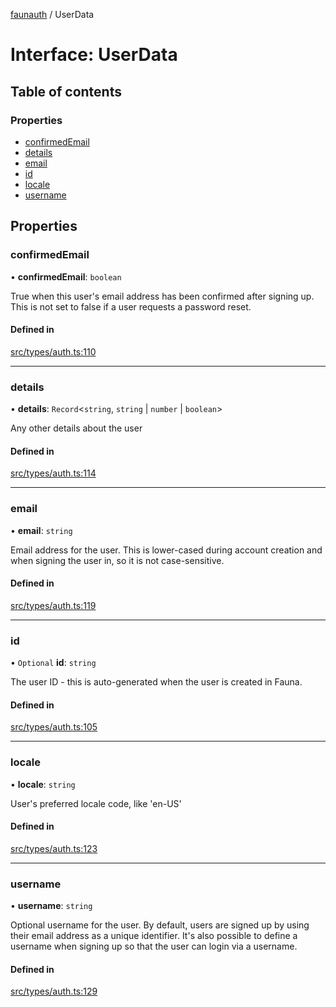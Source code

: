 [faunauth](../index.md) / UserData

# Interface: UserData

## Table of contents

### Properties

- [confirmedEmail](UserData.md#confirmedemail)
- [details](UserData.md#details)
- [email](UserData.md#email)
- [id](UserData.md#id)
- [locale](UserData.md#locale)
- [username](UserData.md#username)

## Properties

### confirmedEmail

• **confirmedEmail**: `boolean`

True when this user's email address has been confirmed after signing up. This is not set to
false if a user requests a password reset.

#### Defined in

[src/types/auth.ts:110](https://github.com/alexnitta/faunauth/blob/f5a1862/src/types/auth.ts#L110)

___

### details

• **details**: `Record`<`string`, `string` \| `number` \| `boolean`\>

Any other details about the user

#### Defined in

[src/types/auth.ts:114](https://github.com/alexnitta/faunauth/blob/f5a1862/src/types/auth.ts#L114)

___

### email

• **email**: `string`

Email address for the user. This is lower-cased during account creation and when signing the
user in, so it is not case-sensitive.

#### Defined in

[src/types/auth.ts:119](https://github.com/alexnitta/faunauth/blob/f5a1862/src/types/auth.ts#L119)

___

### id

• `Optional` **id**: `string`

The user ID - this is auto-generated when the user is created in Fauna.

#### Defined in

[src/types/auth.ts:105](https://github.com/alexnitta/faunauth/blob/f5a1862/src/types/auth.ts#L105)

___

### locale

• **locale**: `string`

User's preferred locale code, like 'en-US'

#### Defined in

[src/types/auth.ts:123](https://github.com/alexnitta/faunauth/blob/f5a1862/src/types/auth.ts#L123)

___

### username

• **username**: `string`

Optional username for the user. By default, users are signed up by using their email address
as a unique identifier. It's also possible to define a username when signing up so that the
user can login via a username.

#### Defined in

[src/types/auth.ts:129](https://github.com/alexnitta/faunauth/blob/f5a1862/src/types/auth.ts#L129)
